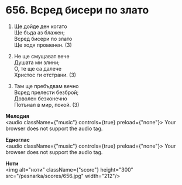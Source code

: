 # 656. Всред бисери по злато

1. Ще дойде ден когато  
Ще бъда аз блажен;  
Всред бисери по злато  
Ще ходя променен. (3)

2. Не ще смущават вече  
Душата ми злини;  
О, те ще са далече  
Христос ги отстрани. (3)

3. Там ще пребъдвам вечно  
Всред прелести безброй;  
Доволен безконечно  
Потънал в мир, покой. (3)

**Мелодия**  
<audio className={"music"} controls={true} preload={"none"}>
    <source src="/pesnarka/mp3/656.mp3" type="audio/mpeg"/>
    Your browser does not support the audio tag.
</audio>

**Едноглас**  
<audio className={"music"} controls={true} preload={"none"}>
    <source src="/pesnarka/transp/656.mp3" type="audio/mpeg"/>
    Your browser does not support the audio tag.
</audio>

**Ноти**  
<img alt="ноти" className={"score"} height="300" src="/pesnarka/scores/656.jpg" width="212"/>
